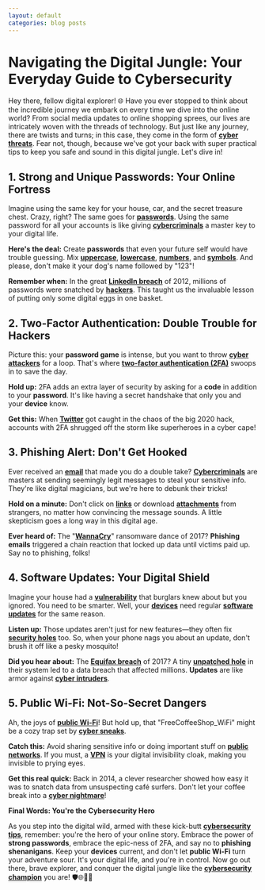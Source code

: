 ```yaml
---
layout: default
categories: blog posts
---
```

# Navigating the Digital Jungle: Your Everyday Guide to Cybersecurity
Hey there, fellow digital explorer! 🌐 Have you ever stopped to think about the incredible journey we embark on every time we dive into the online world? From social media updates to online shopping sprees, our lives are intricately woven with the threads of technology. But just like any journey, there are twists and turns; in this case, they come in the form of **[cyber threats](https://en.wikipedia.org/wiki/Cyber_threat)**. Fear not, though, because we've got your back with super practical tips to keep you safe and sound in this digital jungle. Let's dive in!

## **1. Strong and Unique Passwords: Your Online Fortress**

Imagine using the same key for your house, car, and the secret treasure chest. Crazy, right? The same goes for **[passwords](https://en.wikipedia.org/wiki/Password)**. Using the same password for all your accounts is like giving **[cybercriminals](https://en.wikipedia.org/wiki/Cybercrime)** a master key to your digital life.

**Here's the deal:** Create **passwords** that even your future self would have trouble guessing. Mix **[uppercase](https://en.wikipedia.org/wiki/Letter_case)**, **[lowercase](https://en.wikipedia.org/wiki/Letter_case)**, **[numbers](https://en.wikipedia.org/wiki/Number)**, and **[symbols](https://en.wikipedia.org/wiki/Special_character)**. And please, don't make it your dog's name followed by "123"!

**Remember when:** In the great **[LinkedIn breach](https://en.wikipedia.org/wiki/2012_LinkedIn_hack)** of 2012, millions of passwords were snatched by **[hackers](https://en.wikipedia.org/wiki/Hacker)**. This taught us the invaluable lesson of putting only some digital eggs in one basket.

## **2. Two-Factor Authentication: Double Trouble for Hackers**

Picture this: your **password game** is intense, but you want to throw **[cyber attackers](https://en.wikipedia.org/wiki/Cyberattack)** for a loop. That's where **[two-factor authentication (2FA)](https://en.wikipedia.org/wiki/Multi-factor_authentication)** swoops in to save the day.

**Hold up:** 2FA adds an extra layer of security by asking for a **code** in addition to your **password**. It's like having a secret handshake that only you and your **device** know.

**Get this:** When **[Twitter](https://en.wikipedia.org/wiki/Twitter)** got caught in the chaos of the big 2020 hack, accounts with 2FA shrugged off the storm like superheroes in a cyber cape!

## **3. Phishing Alert: Don't Get Hooked**

Ever received an **[email](https://en.wikipedia.org/wiki/Email)** that made you do a double take? **[Cybercriminals](https://en.wikipedia.org/wiki/Cybercrime)** are masters at sending seemingly legit messages to steal your sensitive info. They're like digital magicians, but we're here to debunk their tricks!

**Hold on a minute:** Don't click on **[links](https://en.wikipedia.org/wiki/Hyperlink)** or download **[attachments](https://en.wikipedia.org/wiki/Email_attachment)** from strangers, no matter how convincing the message sounds. A little skepticism goes a long way in this digital age.

**Ever heard of:** The "**[WannaCry](https://en.wikipedia.org/wiki/WannaCry_ransomware_attack)**" ransomware dance of 2017? **Phishing emails** triggered a chain reaction that locked up data until victims paid up. Say no to phishing, folks!

## **4. Software Updates: Your Digital Shield**

Imagine your house had a **[vulnerability](https://en.wikipedia.org/wiki/Security_vulnerability)** that burglars knew about but you ignored. You need to be smarter. Well, your **[devices](https://en.wikipedia.org/wiki/Mobile_device)** need regular **[software updates](https://en.wikipedia.org/wiki/Software_update)** for the same reason.

**Listen up:** Those updates aren't just for new features—they often fix **[security holes](https://en.wikipedia.org/wiki/Security_bug)** too. So, when your phone nags you about an update, don't brush it off like a pesky mosquito!

**Did you hear about:** The **[Equifax breach](https://en.wikipedia.org/wiki/Equifax)** of 2017? A tiny **[unpatched hole](https://en.wikipedia.org/wiki/Software_patch)** in their system led to a data breach that affected millions. **Updates** are like armor against **[cyber intruders](https://en.wikipedia.org/wiki/Cyber_infiltration)**.

## **5. Public Wi-Fi: Not-So-Secret Dangers**

Ah, the joys of **[public Wi-Fi](https://en.wikipedia.org/wiki/Public_Wi-Fi)**! But hold up, that "FreeCoffeeShop_WiFi" might be a cozy trap set by **[cyber sneaks](https://en.wikipedia.org/wiki/Hacker)**.

**Catch this:** Avoid sharing sensitive info or doing important stuff on **[public networks](https://en.wikipedia.org/wiki/Public_network)**. If you must, a **[VPN](https://en.wikipedia.org/wiki/Virtual_private_network)** is your digital invisibility cloak, making you invisible to prying eyes.

**Get this real quick:** Back in 2014, a clever researcher showed how easy it was to snatch data from unsuspecting café surfers. Don't let your coffee break into a **[cyber nightmare](https://en.wikipedia.org/wiki/Cybercrime)**!

**Final Words: You're the Cybersecurity Hero**

As you step into the digital wild, armed with these kick-butt **[cybersecurity tips](https://en.wikipedia.org/wiki/Computer_security)**, remember: you're the hero of your online story. Embrace the power of **strong passwords**, embrace the epic-ness of 2FA, and say no to **phishing shenanigans**. Keep your **devices** current, and don't let **public Wi-Fi** turn your adventure sour. It's your digital life, and you're in control. Now go out there, brave explorer, and conquer the digital jungle like the **[cybersecurity champion](https://en.wikipedia.org/wiki/Computer_security)** you are! 🛡️🌐🦸‍♂️